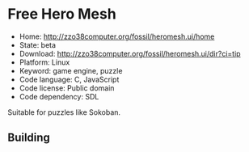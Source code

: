 # Free Hero Mesh

- Home: http://zzo38computer.org/fossil/heromesh.ui/home
- State: beta
- Download: http://zzo38computer.org/fossil/heromesh.ui/dir?ci=tip
- Platform: Linux
- Keyword: game engine, puzzle
- Code language: C, JavaScript
- Code license: Public domain
- Code dependency: SDL

Suitable for puzzles like Sokoban.

## Building
